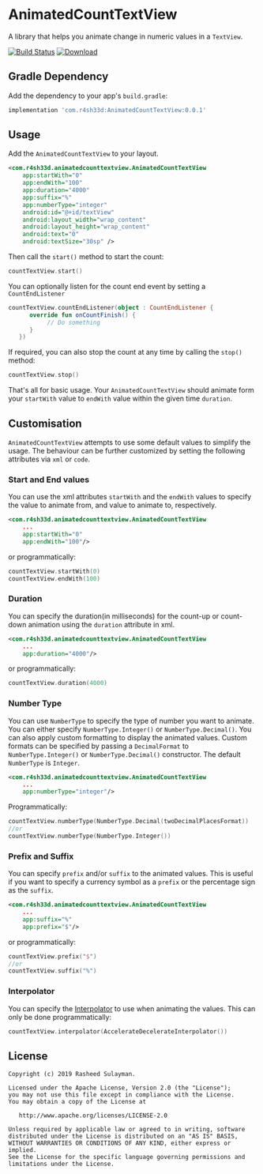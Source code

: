 # AnimatedCountTextView

A library that helps you animate change in numeric values in a `TextView`.

[![Build Status](https://travis-ci.com/r4sh33d/AnimatedCountTextView.svg?token=8TPyvGS2YqpBT3ypdxNc&branch=master)](https://travis-ci.com/r4sh33d/AnimatedCountTextView)
[ ![Download](https://api.bintray.com/packages/r4sh33d/maven/AnimatedCountTextView/images/download.svg) ](https://bintray.com/r4sh33d/maven/AnimatedCountTextView/_latestVersion)

## Gradle Dependency

Add the dependency to your app's `build.gradle`:

```groovy
implementation 'com.r4sh33d:AnimatedCountTextView:0.0.1'
```

## Usage

Add the `AnimatedCountTextView` to your layout. 

```xml
<com.r4sh33d.animatedcounttextview.AnimatedCountTextView
    app:startWith="0"
    app:endWith="100"
    app:duration="4000"
    app:suffix="%"
    app:numberType="integer"
    android:id="@+id/textView"
    android:layout_width="wrap_content"
    android:layout_height="wrap_content"
    android:text="0"
    android:textSize="30sp" />
```

Then call the `start()` method to start the count: 

```kotlin
countTextView.start()
```

You can optionally listen for the count end event by setting a `CountEndListener`

```kotlin
countTextView.countEndListener(object : CountEndListener {
      override fun onCountFinish() {
           // Do something 
      }
   })
```

If required, you can also stop the count at any time by calling the `stop()` method:
```kotlin
countTextView.stop()
```

That's all for basic usage. Your `AnimatedCountTextView` should animate form your `startWith` value to `endWith` value within the given time `duration`.

## Customisation
`AnimatedCountTextView` attempts to use some default values to simplify the usage. The behaviour can be further 
customized by setting the following attributes via `xml` or `code`. 

### Start and End values
You can use the xml attributes `startWith` and the `endWith` values to specify the value to animate from, and value to animate to, respectively.  
 
```xml
<com.r4sh33d.animatedcounttextview.AnimatedCountTextView
    ...
    app:startWith="0"
    app:endWith="100"/>
```
or programmatically:
```kotlin
countTextView.startWith(0)
countTextView.endWith(100)
```

### Duration
You can specify the duration(in milliseconds) for the count-up or count-down animation using the `duration` attribute in xml.   
 
```xml
<com.r4sh33d.animatedcounttextview.AnimatedCountTextView
    ...
    app:duration="4000"/>
```
or programmatically:
```kotlin
countTextView.duration(4000)
```

### Number Type
You can use `NumberType` to specify the type of number you want to animate. You can either specify `NumberType.Integer()` or `NumberType.Decimal()`. You can also apply custom formatting to display the animated values. Custom formats can be specified by passing a `DecimalFormat` to `NumberType.Integer()` or `NumberType.Decimal()` constructor. The default `NumberType` is `Integer`.
 
```xml
<com.r4sh33d.animatedcounttextview.AnimatedCountTextView
    ...
    app:numberType="integer"/>
```
Programmatically:
```kotlin
countTextView.numberType(NumberType.Decimal(twoDecimalPlacesFormat))
//or 
countTextView.numberType(NumberType.Integer())
```
### Prefix and Suffix
You can specify `prefix` and/or `suffix` to the animated values. This is useful if you want to specify a currency symbol as a `prefix` or the percentage sign as the `suffix`.
 
```xml
<com.r4sh33d.animatedcounttextview.AnimatedCountTextView
    ...
    app:suffix="%"
    app:prefix="$"/>
```
or programmatically:
```kotlin
countTextView.prefix("$")
//or 
countTextView.suffix("%")
```

### Interpolator
You can specify the [Interpolator](https://developer.android.com/reference/android/view/animation/Interpolator) to use when animating the values. This can only be done programmatically:
```kotlin
countTextView.interpolator(AccelerateDecelerateInterpolator())
```

##  License

    Copyright (c) 2019 Rasheed Sulayman.

    Licensed under the Apache License, Version 2.0 (the "License");
    you may not use this file except in compliance with the License.
    You may obtain a copy of the License at

       http://www.apache.org/licenses/LICENSE-2.0

    Unless required by applicable law or agreed to in writing, software
    distributed under the License is distributed on an "AS IS" BASIS,
    WITHOUT WARRANTIES OR CONDITIONS OF ANY KIND, either express or implied.
    See the License for the specific language governing permissions and
    limitations under the License.
